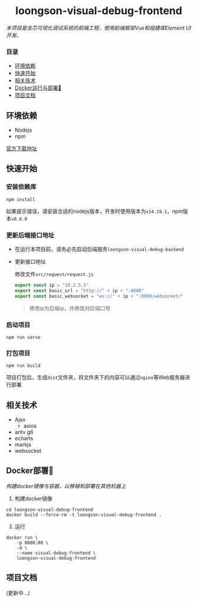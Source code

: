 <h1 align="center">loongson-visual-debug-frontend</h1>

<em>
本项目是龙芯可视化调试系统的前端工程，使用前端框架Vue和组建库Element UI开发。
</em>

### 目录

- [环境依赖](#环境依赖)
- [快速开始](#快速开始)
- [相关技术](#相关技术)
- [Docker运行与部署🐳](#docker运行与部署)
- [项目文档](#项目文档)

## 环境依赖

- Nodejs
- npm

[官方下载地址](https://nodejs.org/en/download/)

## 快速开始

### 安装依赖库

```shell
npm install
```

如果提示错误，请安装合适的nodejs版本，开发时使用版本为`v14.19.1`，npm版本`v8.6.0`

### 更新后端接口地址

- 在运行本项目前，请务必先启动后端服务`loongson-visual-debug-backend`
- 更新接口地址

  修改文件`src/request/request.js`

    ```javascript
    export const ip = "10.2.5.5"
    export const basic_url = "http://" + ip + ":8000"
    export const basic_websocket = "ws://" + ip + ":8000/websocket/"
    ```
  > 修改ip为后端ip，并修改对应端口号

### 启动项目

```shell
npm run serve
```

### 打包项目

```shell
npm run build
```

项目打包后，生成`dist`文件夹，将文件夹下的内容可以通过`nginx`等Web服务器进行部署

## 相关技术

- Ajax
    - axios
- antv g6
- echarts
- markjs
- websocket

## Docker部署🐳

<em>构建docker镜像与容器，以移植和部署在其他机器上</em>

1. 构建docker镜像

```shell
cd loongson-visual-debug-frontend
docker build --force-rm -t loongson-visual-debug-frontend .
```

2. 运行

```shell
docker run \
    -p 8080:80 \
    -d \
    --name visual-debug-frontend \
    loongson-visual-debug-frontend
```

## 项目文档

(更新中...)